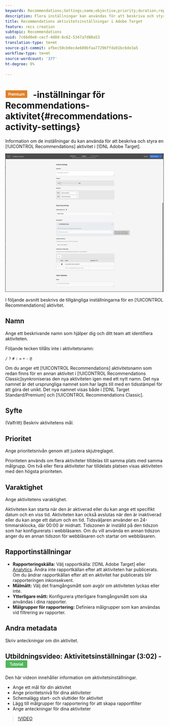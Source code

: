 ```yaml
---
keywords: Recommendations;Settings;name;objective;priority;duration;reporting settings;other metadata
description: Flera inställningar kan användas för att beskriva och styra en Recommendations-aktivitet i Adobe Target.
title: Recommendations aktivitetsinställningar i Adobe Target
feature: recs creation
subtopic: Recommendations
uuid: 7c66d0e8-cecf-4d0d-8c62-5347a7d80a53
translation-type: tm+mt
source-git-commit: afbec50cb0ec4e689bfaa77296ffda91bc6de3a5
workflow-type: tm+mt
source-wordcount: '377'
ht-degree: 0%

---
```



# ![PREMIUM](/help/assets/premium.png) -inställningar för Recommendations-aktivitet{#recommendations-activity-settings}

Information om de inställningar du kan använda för att beskriva och styra en [!UICONTROL Recommendations] aktivitet i [!DNL Adobe Target].

![Recommendations Goals &amp; Settings page](/help/c-recommendations/t-create-recs-activity/assets/recs-settings.png)

I följande avsnitt beskrivs de tillgängliga inställningarna för en [!UICONTROL Recommendations] aktivitet.

## Namn

Ange ett beskrivande namn som hjälper dig och ditt team att identifiera aktiviteten.

Följande tecken tillåts inte i aktivitetsnamn:

`/`
`?`
`#`
`:`
`=`
`+`
`-`
`@`

Om du anger ett [!UICONTROL Recommendations] aktivitetsnamn som redan finns för en annan aktivitet i [!UICONTROL Recommendations Classic]synkroniseras den nya aktiviteten igen med ett nytt namn. Det nya namnet är det ursprungliga namnet som har lagts till med en tidsstämpel för att göra det unikt. Det nya namnet visas både i [!DNL Target Standard/Premium] och [!UICONTROL Recommendations Classic].

## Syfte

(Valfritt) Beskriv aktivitetens mål.

## Prioritet

Ange prioritetsnivån genom att justera skjutreglaget.

Prioriteten används om flera aktiviteter tilldelas till samma plats med samma målgrupp. Om två eller flera aktiviteter har tilldelats platsen visas aktiviteten med den högsta prioriteten.

## Varaktighet

Ange aktivitetens varaktighet.

Aktiviteten kan starta när den är aktiverad eller du kan ange ett specifikt datum och en viss tid. Aktiviteten kan också avslutas när den är inaktiverad eller du kan ange ett datum och en tid. Tidsväljaren använder en 24-timmarsklocka, där 00:00 är midnatt. Tidszonen är inställd på den tidszon som har konfigurerats i webbläsaren. Om du vill använda en annan tidszon anger du en annan tidszon för webbläsaren och startar om webbläsaren.

## Rapportinställningar

* **Rapporteringskälla:** Välj rapportkälla: [!DNL Adobe Target] eller [Analytics](/help/c-integrating-target-with-mac/a4t/a4t.md). Ändra inte rapportkällan efter att aktiviteten har publicerats. Om du ändrar rapportkällan efter att en aktivitet har publicerats blir rapporteringen inkonsekvent.
* **Målmått:** Välj det framgångsmått som avgör om aktiviteten lyckas eller inte.
* **Ytterligare mått:** Konfigurera ytterligare framgångsmått som ska användas i dina rapporter.
* **Målgrupper för rapportering:** Definiera målgrupper som kan användas vid filtrering av rapporter.

## Andra metadata

Skriv anteckningar om din aktivitet.

## Utbildningsvideo: Aktivitetsinställningar (3:02) - ![självstudiemärke](/help/assets/tutorial.png)

Den här videon innehåller information om aktivitetsinställningar.

* Ange ett mål för din aktivitet
* Ange prioritetsnivå för dina aktiviteter
* Schemalägg start- och sluttider för aktivitet
* Lägg till målgrupper för rapportering för att skapa rapportfilter
* Ange anteckningar för dina aktiviteter

>[!VIDEO](https://video.tv.adobe.com/v/17381)